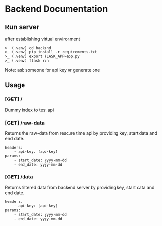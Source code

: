 # Backend Documentation

## Run server
after establishing virtual environment
```
>_ (.venv) cd backend
>_ (.venv) pip install -r requirements.txt
>_ (.venv) export FLASK_APP=app.py
>_ (.venv) flask run
```

Note: ask someone for api key or generate one

## Usage
### [GET] /
Dummy index to test api

### [GET] /raw-data
Returns the raw-data from rescure time api by providing key, start data and end date.

```Usage
headers: 
    - api-key: [api-key]
params: 
    - start_date: yyyy-mm-dd
    - end_date: yyyy-mm-dd
```

### [GET] /data
Returns filtered data from backend server by providing key, start data and end date.

```Usage
headers: 
    - api-key: [api-key]
params: 
    - start_date: yyyy-mm-dd
    - end_date: yyyy-mm-dd
```